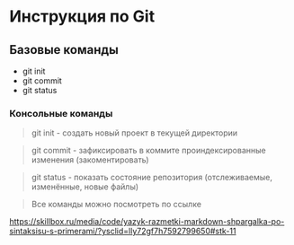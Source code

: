 # Инструкция по Git

## Базовые команды

* git init
* git commit
* git status

### Консольные команды

>git init - создать новый проект в текущей директории

>git commit - зафиксировать в коммите проиндексированные изменения (закоментировать)

>git status - показать состояние репозитория (отслеживаемые, изменённые, новые файлы)

>Все команды можно посмотреть по ссылке

<https://skillbox.ru/media/code/yazyk-razmetki-markdown-shpargalka-po-sintaksisu-s-primerami/?ysclid=lly72gf7h7592799650#stk-11>